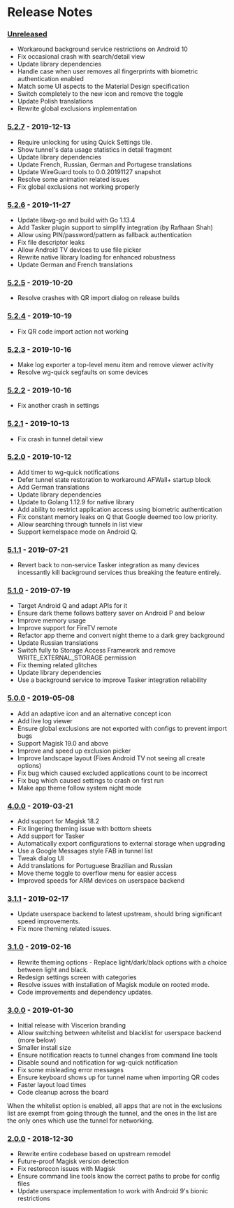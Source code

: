 # Release Notes

### [Unreleased]
- Workaround background service restrictions on Android 10
- Fix occasional crash with search/detail view
- Update library dependencies
- Handle case when user removes all fingerprints with biometric authentication enabled
- Match some UI aspects to the Material Design specification
- Switch completely to the new icon and remove the toggle
- Update Polish translations
- Rewrite global exclusions implementation

### [5.2.7] - 2019-12-13
- Require unlocking for using Quick Settings tile.
- Show tunnel's data usage statistics in detail fragment
- Update library dependencies
- Update French, Russian, German and Portugese translations
- Update WireGuard tools to 0.0.20191127 snapshot
- Resolve some animation related issues
- Fix global exclusions not working properly

### [5.2.6] - 2019-11-27
- Update libwg-go and build with Go 1.13.4
- Add Tasker plugin support to simplify integration (by Rafhaan Shah)
- Allow using PIN/password/pattern as fallback authentication
- Fix file descriptor leaks
- Allow Android TV devices to use file picker
- Rewrite native library loading for enhanced robustness
- Update German and French translations

### [5.2.5] - 2019-10-20
- Resolve crashes with QR import dialog on release builds

### [5.2.4] - 2019-10-19
- Fix QR code import action not working

### [5.2.3] - 2019-10-16
- Make log exporter a top-level menu item and remove viewer activity
- Resolve wg-quick segfaults on some devices

### [5.2.2] - 2019-10-16
- Fix another crash in settings

### [5.2.1] - 2019-10-13
- Fix crash in tunnel detail view

### [5.2.0] - 2019-10-12
- Add timer to wg-quick notifications
- Defer tunnel state restoration to workaround AFWall+ startup block
- Add German translations
- Update library dependencies
- Update to Golang 1.12.9 for native library
- Add ability to restrict application access using biometric authentication
- Fix constant memory leaks on Q that Google deemed too low priority.
- Allow searching through tunnels in list view
- Support kernelspace mode on Android Q.

### [5.1.1] - 2019-07-21
- Revert back to non-service Tasker integration as many devices incessantly
  kill background services thus breaking the feature entirely.

### [5.1.0] - 2019-07-19
- Target Android Q and adapt APIs for it
- Ensure dark theme follows battery saver on Android P and below
- Improve memory usage
- Improve support for FireTV remote
- Refactor app theme and convert night theme to a dark grey background
- Update Russian translations
- Switch fully to Storage Access Framework and remove WRITE_EXTERNAL_STORAGE permission
- Fix theming related glitches
- Update library dependencies
- Use a background service to improve Tasker integration reliability

### [5.0.0] - 2019-05-08
- Add an adaptive icon and an alternative concept icon
- Add live log viewer
- Ensure global exclusions are not exported with configs to prevent import bugs
- Support Magisk 19.0 and above
- Improve and speed up exclusion picker
- Improve landscape layout (Fixes Android TV not seeing all create options)
- Fix bug which caused excluded applications count to be incorrect
- Fix bug which caused settings to crash on first run
- Make app theme follow system night mode

### [4.0.0] - 2019-03-21
- Add support for Magisk 18.2
- Fix lingering theming issue with bottom sheets
- Add support for Tasker
- Automatically export configurations to external storage when upgrading
- Use a Google Messages style FAB in tunnel list
- Tweak dialog UI
- Add translations for Portuguese Brazilian and Russian
- Move theme toggle to overflow menu for easier access
- Improved speeds for ARM devices on userspace backend

### [3.1.1] - 2019-02-17
- Update userspace backend to latest upstream, should bring significant
  speed improvements.
- Fix more theming related issues.


### [3.1.0] - 2019-02-16
- Rewrite theming options - Replace light/dark/black options
  with a choice between light and black.
- Redesign settings screen with categories
- Resolve issues with installation of Magisk module on rooted
  mode.
- Code improvements and dependency updates.


### [3.0.0] - 2019-01-30
- Initial release with Viscerion branding
- Allow switching between whitelist and blacklist for userspace backend (more below)
- Smaller install size
- Ensure notification reacts to tunnel changes from command line tools
- Disable sound and notification for wg-quick notification
- Fix some misleading error messages
- Ensure keyboard shows up for tunnel name when importing QR codes
- Faster layout load times
- Code cleanup across the board

When the whitelist option is enabled, all apps that are not in the exclusions
list are exempt from going through the tunnel, and the ones in the list are
the only ones which use the tunnel for networking.


### [2.0.0] - 2018-12-30
- Rewrite entire codebase based on upstream remodel
- Future-proof Magisk version detection
- Fix restorecon issues with Magisk
- Ensure command line tools know the correct paths to probe for config files
- Update userspace implementation to work with Android 9's bionic restrictions

[Unreleased]: https://github.com/msfjarvis/viscerion/compare/5.2.7...HEAD
[5.2.7]: https://github.com/msfjarvis/viscerion/releases/5.2.7
[5.2.6]: https://github.com/msfjarvis/viscerion/releases/5.2.6
[5.2.5]: https://github.com/msfjarvis/viscerion/releases/5.2.5
[5.2.4]: https://github.com/msfjarvis/viscerion/releases/5.2.4
[5.2.3]: https://github.com/msfjarvis/viscerion/releases/5.2.3
[5.2.2]: https://github.com/msfjarvis/viscerion/releases/5.2.2
[5.2.1]: https://github.com/msfjarvis/viscerion/releases/5.2.1
[5.2.0]: https://github.com/msfjarvis/viscerion/releases/5.2.0
[5.1.1]: https://github.com/msfjarvis/viscerion/releases/5.1.1
[5.1.0]: https://github.com/msfjarvis/viscerion/releases/5.1.0
[5.0.0]: https://github.com/msfjarvis/viscerion/releases/5.0.0
[4.0.0]: https://github.com/msfjarvis/viscerion/releases/4.0.0
[3.1.1]: https://github.com/msfjarvis/viscerion/releases/3.1.1
[3.1.0]: https://github.com/msfjarvis/viscerion/releases/3.1.0
[3.0.0]: https://github.com/msfjarvis/viscerion/releases/3.0.0
[2.0.0]: https://github.com/msfjarvis/viscerion/releases/2.0.0
